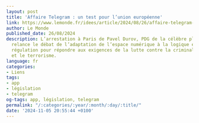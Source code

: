 ```yaml
---
layout: post
title: 'Affaire Telegram : un test pour l’union européenne'
link: https://www.lemonde.fr/idees/article/2024/08/26/affaire-telegram-un-test-pour-l-union-europeenne_6295384_3232.html
author: Le Monde
published_date: 26/08/2024
description: L’arrestation à Paris de Pavel Durov, PDG de la célèbre plate-forme,
  relance le débat de l’adaptation de l’espace numérique à la logique européenne de
  régulation pour répondre aux exigences de la lutte contre la criminalité, la désinformation
  et le terrorisme.
language: fr
categories:
- Liens
tags:
- app
- législation
- telegram
og-tags: app, législation, telegram
permalink: "/:categories/:year/:month/:day/:title/"
date: '2024-11-05 20:55:44 +0100'
---
```

